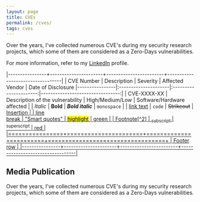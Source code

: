 ```yaml
---
layout: page
title: CVEs
permalink: /cves/
tags: cves
---
```


Over the years, I've collected numerous CVE's during my security research projects, which some of them are considered as a Zero-Days vulnerabilities.

For more information, refer to my <a href="https://www.linkedin.com/in/hay-mizrachi">LinkedIn</a> profile.

|----------------+----------------------+------------------------+----------------------------------|
| CVE Number | Description          |     Severity      |                     Affected Vendor |                     Date of Disclosure
|----------------|:---------------------|:----------------------:|---------------------------------:|
| CVE-XXXX-XX        | Description of the vulnerability                 |        High/Medium/Low          |                            Software/Hardware affected |
| *Italic*       | **Bold**             |   ***Bold italic***    |                      `monospace` |
| [link text](#) | ```code```           |     ~~Strikeout~~      |              <ins>Insertion<ins> |
| line<br/>break | "Smart quotes"       | <mark>highlight</mark> | <span class="green">green</span> |
| Footnote[^2]   | <sub>subscript</sub> | <sup>superscript</sup> |     <span class="red">red</span> |
|================+======================+========================+==================================+
| Footer row                                                                                        |
|----------------+----------------------+------------------------+----------------------------------|

## Media Publication

Over the years, I've collected numerous CVE's during my security research projects, which some of them are considered as a Zero-Days vulnerabilities.